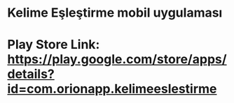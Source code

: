 # Kelime Eşleştirme mobil uygulaması

# Play Store Link: https://play.google.com/store/apps/details?id=com.orionapp.kelimeeslestirme
